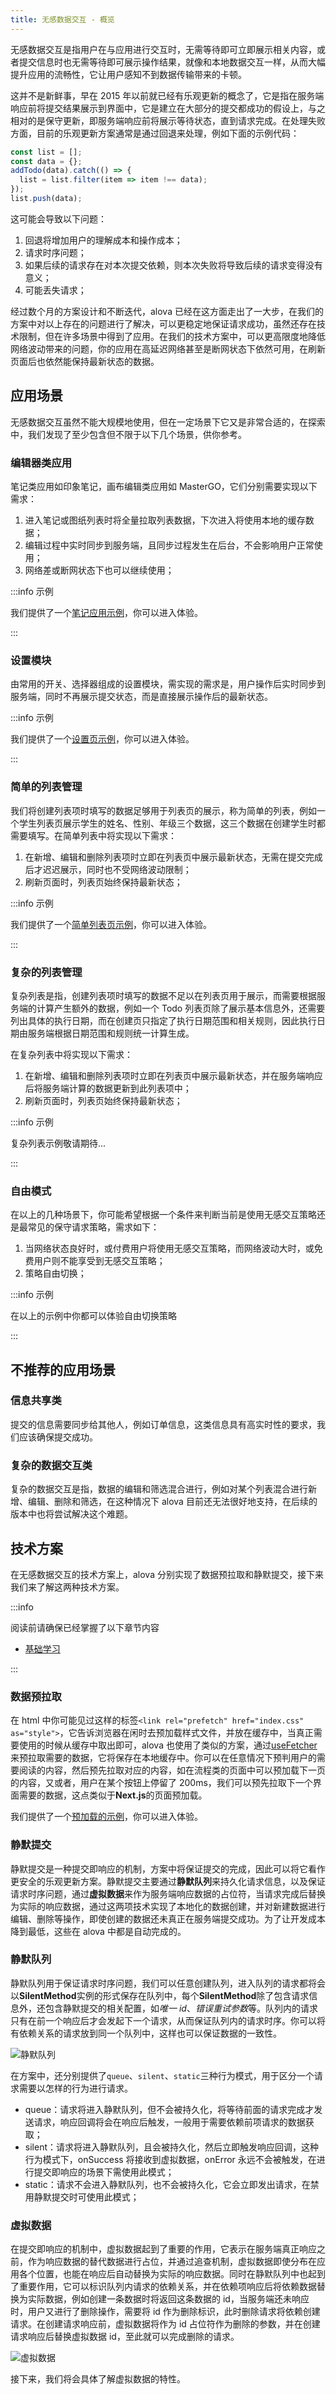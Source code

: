 ```yaml
---
title: 无感数据交互 - 概览
---
```


无感数据交互是指用户在与应用进行交互时，无需等待即可立即展示相关内容，或者提交信息时也无需等待即可展示操作结果，就像和本地数据交互一样，从而大幅提升应用的流畅性，它让用户感知不到数据传输带来的卡顿。

这并不是新鲜事，早在 2015 年以前就已经有乐观更新的概念了，它是指在服务端响应前将提交结果展示到界面中，它是建立在大部分的提交都成功的假设上，与之相对的是保守更新，即服务端响应前将展示等待状态，直到请求完成。在处理失败方面，目前的乐观更新方案通常是通过回退来处理，例如下面的示例代码：

```javascript
const list = [];
const data = {};
addTodo(data).catch(() => {
  list = list.filter(item => item !== data);
});
list.push(data);
```

这可能会导致以下问题：

1. 回退将增加用户的理解成本和操作成本；
2. 请求时序问题；
3. 如果后续的请求存在对本次提交依赖，则本次失败将导致后续的请求变得没有意义；
4. 可能丢失请求；

经过数个月的方案设计和不断迭代，alova 已经在这方面走出了一大步，在我们的方案中对以上存在的问题进行了解决，可以更稳定地保证请求成功，虽然还存在技术限制，但在许多场景中得到了应用。在我们的技术方案中，可以更高限度地降低网络波动带来的问题，你的应用在高延迟网络甚至是断网状态下依然可用，在刷新页面后也依然能保持最新状态的数据。

## 应用场景

无感数据交互虽然不能大规模地使用，但在一定场景下它又是非常合适的，在探索中，我们发现了至少包含但不限于以下几个场景，供你参考。

### 编辑器类应用

笔记类应用如印象笔记，画布编辑类应用如 MasterGO，它们分别需要实现以下需求：

1. 进入笔记或图纸列表时将全量拉取列表数据，下次进入将使用本地的缓存数据；
2. 编辑过程中实时同步到服务端，且同步过程发生在后台，不会影响用户正常使用；
3. 网络差或断网状态下也可以继续使用；

:::info 示例

我们提供了一个[笔记应用示例](/v2/tutorial/example/silent-submit-notes)，你可以进入体验。

:::

### 设置模块

由常用的开关、选择器组成的设置模块，需实现的需求是，用户操作后实时同步到服务端，同时不再展示提交状态，而是直接展示操作后的最新状态。

:::info 示例

我们提供了一个[设置页示例](/v2/tutorial/example/silent-submit-setting)，你可以进入体验。

:::

### 简单的列表管理

我们将创建列表项时填写的数据足够用于列表页的展示，称为简单的列表，例如一个学生列表页展示学生的姓名、性别、年级三个数据，这三个数据在创建学生时都需要填写。在简单列表中将实现以下需求：

1. 在新增、编辑和删除列表项时立即在列表页中展示最新状态，无需在提交完成后才迟迟展示，同时也不受网络波动限制；
2. 刷新页面时，列表页始终保持最新状态；

:::info 示例

我们提供了一个[简单列表页示例](/v2/tutorial/example/silent-submit-simple-list)，你可以进入体验。

:::

### 复杂的列表管理

复杂列表是指，创建列表项时填写的数据不足以在列表页用于展示，而需要根据服务端的计算产生额外的数据，例如一个 Todo 列表页除了展示基本信息外，还需要列出具体的执行日期，而在创建页只指定了执行日期范围和相关规则，因此执行日期由服务端根据日期范围和规则统一计算生成。

在复杂列表中将实现以下需求：

1. 在新增、编辑和删除列表项时立即在列表页中展示最新状态，并在服务端响应后将服务端计算的数据更新到此列表项中；
2. 刷新页面时，列表页始终保持最新状态；

:::info 示例

复杂列表示例敬请期待...

:::

### 自由模式

在以上的几种场景下，你可能希望根据一个条件来判断当前是使用无感交互策略还是最常见的保守请求策略，需求如下：

1. 当网络状态良好时，或付费用户将使用无感交互策略，而网络波动大时，或免费用户则不能享受到无感交互策略；
2. 策略自由切换；

:::info 示例

在以上的示例中你都可以体验自由切换策略

:::

## 不推荐的应用场景

### 信息共享类

提交的信息需要同步给其他人，例如订单信息，这类信息具有高实时性的要求，我们应该确保提交成功。

### 复杂的数据交互类

复杂的数据交互是指，数据的编辑和筛选混合进行，例如对某个列表混合进行新增、编辑、删除和筛选，在这种情况下 alova 目前还无法很好地支持，在后续的版本中也将尝试解决这个难题。

## 技术方案

在无感数据交互的技术方案上，alova 分别实现了数据预拉取和静默提交，接下来我们来了解这两种技术方案。

:::info

阅读前请确保已经掌握了以下章节内容

- [基础学习](/v2/tutorial/getting-started)

:::

### 数据预拉取

在 html 中你可能见过这样的标签`<link rel="prefetch" href="index.css" as="style">`，它告诉浏览器在闲时去预加载样式文件，并放在缓存中，当真正需要使用的时候从缓存中取出即可，alova 也使用了类似的方案，通过[useFetcher](/v2/tutorial/advanced/use-fetcher)来预拉取需要的数据，它将保存在本地缓存中。你可以在任意情况下预判用户的需要阅读的内容，然后预先拉取对应的内容，如在流程类的页面中可以预加载下一页的内容，又或者，用户在某个按钮上停留了 200ms，我们可以预先拉取下一个界面需要的数据，这点类似于**Next.js**的页面预加载。

我们提供了一个[预加载的示例](/v2/tutorial/example/prefetch)，你可以进入体验。

### 静默提交

静默提交是一种提交即响应的机制，方案中将保证提交的完成，因此可以将它看作更安全的乐观更新方案。静默提交主要通过**静默队列**来持久化请求信息，以及保证请求时序问题，通过**虚拟数据**来作为服务端响应数据的占位符，当请求完成后替换为实际的响应数据，通过这两项技术实现了本地化的数据创建，并对新建数据进行编辑、删除等操作，即使创建的数据还未真正在服务端提交成功。为了让开发成本降到最低，这些在 alova 中都是自动完成的。

### 静默队列

静默队列用于保证请求时序问题，我们可以任意创建队列，进入队列的请求都将会以**SilentMethod**实例的形式保存在队列中，每个**SilentMethod**除了包含请求信息外，还包含静默提交的相关配置，如*唯一 id*、*错误重试参数*等。队列内的请求只有在前一个响应后才会发起下一个请求，从而保证队列内的请求时序。你可以将有依赖关系的请求放到同一个队列中，这样也可以保证数据的一致性。

![静默队列](https://user-images.githubusercontent.com/29848971/220057005-dd467392-4a43-45a7-90dc-999dd1d95531.png)

在方案中，还分别提供了`queue`、`silent`、`static`三种行为模式，用于区分一个请求需要以怎样的行为进行请求。

- queue：请求将进入静默队列，但不会被持久化，将等待前面的请求完成才发送请求，响应回调将会在响应后触发，一般用于需要依赖前项请求的数据获取；
- silent：请求将进入静默队列，且会被持久化，然后立即触发响应回调，这种行为模式下，onSuccess 将接收到虚拟数据，onError 永远不会被触发，在进行提交即响应的场景下需使用此模式；
- static：请求不会进入静默队列，也不会被持久化，它会立即发出请求，在禁用静默提交时可使用此模式；

### 虚拟数据

在提交即响应的机制中，虚拟数据起到了重要的作用，它表示在服务端真正响应之前，作为响应数据的替代数据进行占位，并通过追查机制，虚拟数据即使分布在应用各个位置，也能在响应后自动替换为实际的响应数据。同时在静默队列中也起到了重要作用，它可以标识队列内请求的依赖关系，并在依赖项响应后将依赖数据替换为实际数据，例如创建一条数据时将返回这条数据的 id，当服务端还未响应时，用户又进行了删除操作，需要将 id 作为删除标识，此时删除请求将依赖创建请求。在创建请求响应前，虚拟数据将作为 id 占位符作为删除的参数，并在创建请求响应后替换虚拟数据 id，至此就可以完成删除的请求。

![虚拟数据](https://user-images.githubusercontent.com/29848971/220005505-d30b7ae2-ddd0-4080-81a4-65c9be2cb0bd.png)

接下来，我们将会具体了解虚拟数据的特性。
